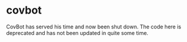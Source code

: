 # covbot

CovBot has served his time and now been shut down. The code here is deprecated and has not been updated in quite some time. 
